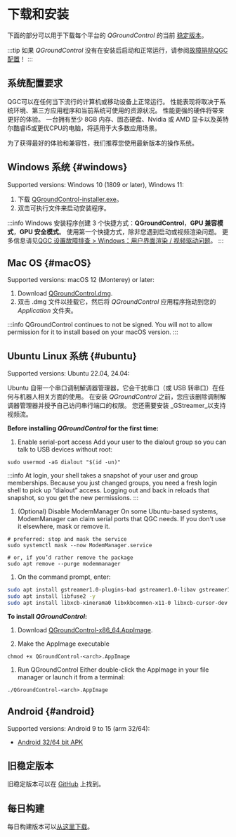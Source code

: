 # 下载和安装

下面的部分可以用于下载每个平台的 _QGroundControl_ 的当前 [稳定版本](../releases/release_notes.md)。

:::tip
如果 _QGroundControl_ 没有在安装后启动和正常运行，请参阅[故障排除QGC配置](../troubleshooting/qgc_setup.md)！
:::

## 系统配置要求

QGC可以在任何当下流行的计算机或移动设备上正常运行。 性能表现将取决于系统环境、第三方应用程序和当前系统可使用的资源状况。
性能更强的硬件将带来更好的体验。
一台拥有至少 8GB 内存、固态硬盘、Nvidia 或 AMD 显卡以及英特尔酷睿i5或更优CPU的电脑，将适用于大多数应用场景。

为了获得最好的体验和兼容性，我们推荐您使用最新版本的操作系统。

## Windows 系统 {#windows}

Supported versions: Windows 10 (1809 or later), Windows 11:

1. 下载 [QGroundControl-installer.exe](https://d176tv9ibo4jno.cloudfront.net/latest/QGroundControl-installer.exe)。
2. 双击可执行文件来启动安装程序。

:::info
Windows 安装程序创建 3 个快捷方式：**QGroundControl**，**GPU 兼容模式**，**GPU 安全模式**。
使用第一个快捷方式，除非您遇到启动或视频渲染问题。
更多信息请见[QGC 设置故障排查 > Windows：用户界面渲染 / 视频驱动问题](../troubleshooting/qgc_setup.md#opengl_troubleshooting)。
:::

## Mac OS {#macOS}

Supported versions: macOS 12 (Monterey) or later:

<!-- match version using https://docs.qgroundcontrol.com/master/en/qgc-dev-guide/getting_started/#native-builds -->

<!-- usually based on Qt macOS dependency -->

1. Download [QGroundControl.dmg](https://d176tv9ibo4jno.cloudfront.net/latest/QGroundControl.dmg).
2. 双击 .dmg 文件以挂载它，然后将 _QGroundControl_ 应用程序拖动到您的 _Application_ 文件夹。

:::info
QGroundControl continues to not be signed. You will not to allow permission for it to install based on your macOS version.
:::

## Ubuntu Linux 系统 {#ubuntu}

Supported versions: Ubuntu 22.04, 24.04:

Ubuntu 自带一个串口调制解调器管理器，它会干扰串口（或 USB 转串口）在任何与机器人相关方面的使用。
在安装 _QGroundControl_ 之前，您应该删除调制解调器管理器并授予自己访问串行端口的权限。
您还需要安装 _GStreamer_以支持视频流。

**Before installing _QGroundControl_ for the first time:**

1. Enable serial-port access
   Add your user to the dialout group so you can talk to USB devices without root:

```
sudo usermod -aG dialout "$(id -un)"
```

:::info
At login, your shell takes a snapshot of your user and group memberships. Because you just changed groups, you need a fresh login shell to pick up “dialout” access. Logging out and back in reloads that snapshot, so you get the new permissions.
:::

1. (Optional) Disable ModemManager
   On some Ubuntu-based systems, ModemManager can claim serial ports that QGC needs. If you don't use it elsewhere, mask or remove it.

```
# preferred: stop and mask the service
sudo systemctl mask --now ModemManager.service

# or, if you’d rather remove the package
sudo apt remove --purge modemmanager
```

1. On the command prompt, enter:

```sh
sudo apt install gstreamer1.0-plugins-bad gstreamer1.0-libav gstreamer1.0-gl -y
sudo apt install libfuse2 -y
sudo apt install libxcb-xinerama0 libxkbcommon-x11-0 libxcb-cursor-dev -y
```

**To install _QGroundControl_:**

1. Download [QGroundControl-x86_64.AppImage](https://d176tv9ibo4jno.cloudfront.net/latest/QGroundControl-x86_64.AppImage).

2. Make the AppImage executable

```
chmod +x QGroundControl-<arch>.AppImage
```

1. Run QGroundControl
   Either double-click the AppImage in your file manager or launch it from a terminal:

```
./QGroundControl-<arch>.AppImage
```

## Android {#android}

Supported versions: Android 9 to 15 (arm 32/64):

- [Android 32/64 bit APK](https://qgroundcontrol.s3-us-west-2.amazonaws.com/latest/QGroundControl.apk)

## 旧稳定版本

旧稳定版本可以在 <a href="https://github.com/mavlink/qgroundcontrol/releases/" target="_blank">GitHub</a> 上找到。

## 每日构建

每日构建版本可以[从这里下载](../releases/daily_builds.md)。
